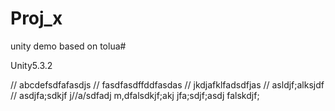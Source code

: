 # Proj_x
unity demo based on tolua# 

Unity5.3.2

// abcdefsdfafasdjs
// fasdfasdffddfasdas
// jkdjafklfadsdfjas
// asldjf;alksjdf
// asdjfa;sdkjf
j//a/sdfadj
m,dfalsdkjf;akj
jfa;sdjf;asdj
falskdjf;
